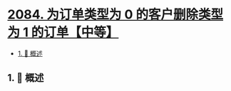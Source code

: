 # [2084. 为订单类型为 0 的客户删除类型为 1 的订单【中等】](https://github.com/tnotesjs/TNotes.leetcode/tree/main/notes/2084.%20%E4%B8%BA%E8%AE%A2%E5%8D%95%E7%B1%BB%E5%9E%8B%E4%B8%BA%200%20%E7%9A%84%E5%AE%A2%E6%88%B7%E5%88%A0%E9%99%A4%E7%B1%BB%E5%9E%8B%E4%B8%BA%201%20%E7%9A%84%E8%AE%A2%E5%8D%95%E3%80%90%E4%B8%AD%E7%AD%89%E3%80%91)

<!-- region:toc -->

- [1. 📝 概述](#1--概述)

<!-- endregion:toc -->

## 1. 📝 概述
